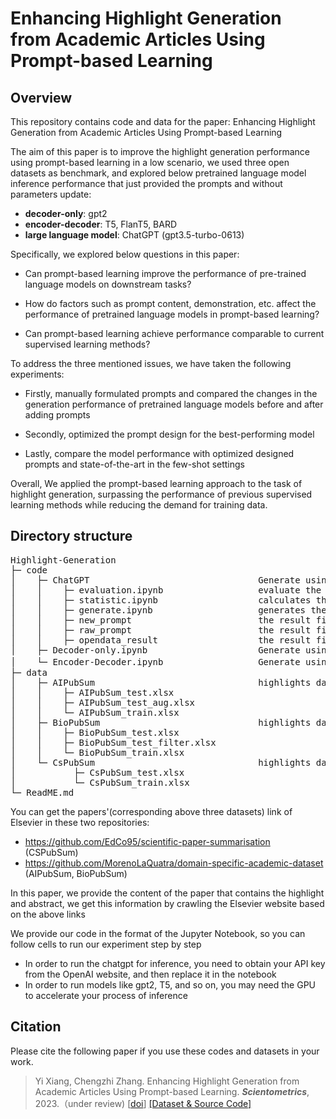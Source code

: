 # Enhancing Highlight Generation from Academic Articles Using Prompt-based Learning

## Overview
This repository contains code and data for the paper: Enhancing Highlight Generation from Academic Articles Using Prompt-based Learning

The aim of this paper is to improve the highlight generation performance using prompt-based learning in a low scenario, we used three open datasets as benchmark, and explored below pretrained language model inference performance that just provided the prompts and without parameters update: 
* **decoder-only**: gpt2
* **encoder-decoder**: T5, FlanT5, BARD
* **large language model**: ChatGPT (gpt3.5-turbo-0613)

Specifically, we explored below questions in this paper:

  * Can prompt-based learning improve the performance of pre-trained language models on downstream tasks?

  *  How do factors such as prompt content, demonstration, etc. affect the performance of pretrained language models in prompt-based learning?

  *  Can prompt-based learning achieve performance comparable to current supervised learning methods?

To address the three mentioned issues, we have taken the following experiments: 

   * Firstly, manually formulated prompts and compared the changes in the generation performance of pretrained language models before and after adding prompts

   * Secondly, optimized the prompt design for the best-performing model
     
   * Lastly, compare the model performance with optimized designed prompts and state-of-the-art in the few-shot settings

Overall, We applied the prompt-based learning approach to the task of highlight generation, surpassing the performance of previous supervised learning methods while reducing the demand for training data.

## Directory structure
<pre>
Highlight-Generation
├─ code
│    ├─ ChatGPT                                Generate using chatgpt model
│    │    ├─ evaluation.ipynb                  evaluate the model performance
│    │    ├─ statistic.ipynb                   calculates the basic information of the dataset and calculates the demonstration
│    │    ├─ generate.ipynb                    generates the highlight for the provided' abstract, including zero-shot,few-shot setting
│    │    ├─ new_prompt                        the result files of model generation in the new_prompt(check out our paper) situation
│    │    ├─ raw_prompt                        the result files of model generation in the raw_prompt(check out our paper) situation
│    │    ├─ opendata_result                   the result files of model generation in the few-shot setting
│    ├─ Decoder-only.ipynb                     Generate using a decoder-only model like gpt2
│    └─ Encoder-Decoder.ipynb                  Generate using encoder-decoder model T5、BARD、FlanT5
├─ data
│    ├─ AIPubSum                               highlights dataset that contains the paper from the artificial intelligence field
│    │    ├─ AIPubSum_test.xlsx
│    │    ├─ AIPubSum_test_aug.xlsx
│    │    └─ AIPubSum_train.xlsx
│    ├─ BioPubSum                              highlights dataset that contains the paper from the biological field
│    │    ├─ BioPubSum_test.xlsx
│    │    ├─ BioPubSum_test_filter.xlsx
│    │    └─ BioPubSum_train.xlsx
│    └─ CsPubSum                               highlights dataset that contains the paper from the computer science field
│           ├─ CsPubSum_test.xlsx
│           └─ CsPubSum_train.xlsx
└─ ReadME.md
</pre>

You can get the papers'(corresponding above three datasets) link of Elsevier in these two repositories: 
 * https://github.com/EdCo95/scientific-paper-summarisation (CSPubSum)
 * https://github.com/MorenoLaQuatra/domain-specific-academic-dataset (AIPubSum, BioPubSum)

In this paper, we provide the content of the paper that contains the highlight and abstract, we get this information by crawling the Elsevier website based on the above links

We provide our code in the format of the Jupyter Notebook, so you can follow cells to run our experiment step by step
 * In order to run the chatgpt for inference, you need to obtain your API key from the OpenAI website, and then replace it in the notebook
 * In order to run models like gpt2, T5, and so on, you may need the GPU to accelerate your process of inference

## Citation
Please cite the following paper if you use these codes and datasets in your work.

> Yi Xiang, Chengzhi Zhang. Enhancing Highlight Generation from Academic Articles Using Prompt-based Learning. ***Scientometrics***, 2023.（under review) [[doi]()] [[Dataset & Source Code]](https://github.com/xiangyi-njust/Highlight-Generation)

